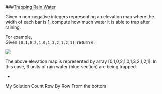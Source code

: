 ###[Trapping Rain Water](http://leetcode.com/onlinejudge#question_42)

Given n non-negative integers representing an elevation map where the width of each bar is 1, compute how much water it is able to trap after raining.

For example,   
Given `[0,1,0,2,1,0,1,3,2,1,2,1]`, return `6`.

![](http://www.leetcode.com/wp-content/uploads/2012/08/rainwatertrap.png)

The above elevation map is represented by array [0,1,0,2,1,0,1,3,2,1,2,1]. In this case, 6 units of rain water (blue section) are being trapped. 

-

My Solution Count Row By Row From the bottom